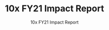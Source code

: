---
title: 10x FY21 Impact Report
subtitle: 10x FY21 Impact Report
year: 21
reportUrl: '/reports/_fy21-impact-report'
template: '1'

report_key: 'fy21'

navHeader: Happy reading.

excerpt: In our FY21 Impact Report, we cover how 10x investments complement high-level administration priorities, how our experiment with investment themes turned out, and what 10x can teach the government about using emerging technologies to enhance public service in new ways. We also showcase our premier artificial intelligence (AI) project, _Combating Bias in Artificial Intelligence and Machine Learning (AI/ML)_.

intro: In our FY21 Impact Report, we’re covering how 10x projects complement high-level administration priorities, the roundup on our experiment with establishing investment themes, and of course more dark matter – what 10x can teach the government about using emerging technologies to enhance public service in new ways.

---